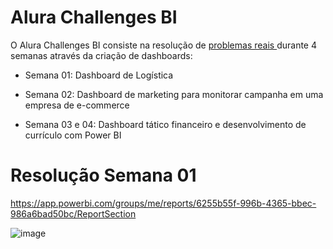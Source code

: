 # Alura Challenges BI

O Alura Challenges BI consiste na resolução de <a href="https://www.alura.com.br/challenges/bi/semana-01-logistica" target="_blank"> problemas reais </a> durante 4 semanas através da criação de dashboards:

- Semana 01: Dashboard de Logística

- Semana 02: Dashboard de marketing para monitorar campanha em uma empresa de e-commerce

- Semana 03 e 04: Dashboard tático financeiro e desenvolvimento de currículo com Power BI

# Resolução Semana 01 

https://app.powerbi.com/groups/me/reports/6255b55f-996b-4365-bbec-986a6bad50bc/ReportSection

![image](https://user-images.githubusercontent.com/59601621/133063585-49850df5-b421-4d51-8aa0-d85e62029a2f.png)
